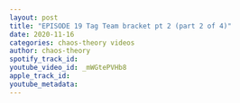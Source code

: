 ```yaml
---
layout: post
title: "EPISODE 19 Tag Team bracket pt 2 (part 2 of 4)"
date: 2020-11-16
categories: chaos-theory videos
author: chaos-theory
spotify_track_id: 
youtube_video_id: _mWGtePVHb8
apple_track_id: 
youtube_metadata: 
---
```

